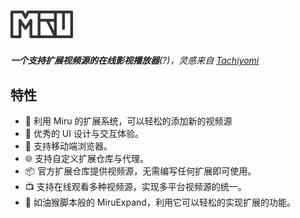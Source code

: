 # <img src="./public/logo.svg" width="100">

***一个支持扩展视频源的在线影视播放器**(?)，灵感来自 [Tachiyomi](https://tachiyomi.org/)*

## 特性

- 🎉 利用 Miru 的扩展系统，可以轻松的添加新的视频源
- 🦋 优秀的 UI 设计与交互体验。
- 📱  支持移动端浏览器。
- 🌐 支持自定义扩展仓库与代理。
- 📦 官方扩展仓库提供视频源，无需编写任何扩展即可使用。
- 📺 支持在线观看多种视频源，实现多平台视频源的统一。
- 📝 如油猴脚本般的 MiruExpand，利用它可以轻松的实现扩展的功能。

